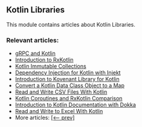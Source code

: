 ## Kotlin Libraries

This module contains articles about Kotlin Libraries.

### Relevant articles:

- [gRPC and Kotlin](https://www.baeldung.com/kotlin/grpc)
- [Introduction to RxKotlin](https://www.baeldung.com/kotlin/rxkotlin)
- [Kotlin Immutable Collections](https://www.baeldung.com/kotlin/immutable-collections)
- [Dependency Injection for Kotlin with Injekt](https://www.baeldung.com/kotlin/dependency-injection-with-injekt)
- [Introduction to Kovenant Library for Kotlin](https://www.baeldung.com/kotlin/kovenant)
- [Convert a Kotlin Data Class Object to a Map](https://www.baeldung.com/kotlin/data-class-to-map)
- [Read and Write CSV Files With Kotlin](https://www.baeldung.com/kotlin/csv-files)
- [Kotlin Coroutines and RxKotlin Comparison](https://www.baeldung.com/kotlin/coroutines-vs-rxkotlin)
- [Introduction to Kotlin Documentation with Dokka](https://www.baeldung.com/kotlin/dokka-documentation-introduction)
- [Read and Write to Excel With Kotlin](https://www.baeldung.com/kotlin/excel-read-write)
- More articles: [[<-- prev]](/kotlin-libraries)
